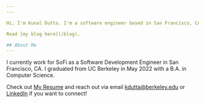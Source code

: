 ```yaml
---
---

Hi, I'm Kunal Dutta. I'm a software engineer based in San Francisco, CA. I enjoy fitness, the outdoors, food, watching sports, and generally having a good time. 

Read [my blog here](/blog).

## About Me
---
```


I currently work for SoFi as a Software Development Engineer in San Francisco, CA. I graduated from UC Berkeley in May 2022 with a B.A. in Computer Science. 

Check out <a href="./resume.pdf" class="link" rel="noopener noreferrer" target="_blank">My Resume</a>
and reach out via email <kdutta@berkeley.edu> or
<a href="http://linkedin.com/in/{{site.linkedin_username}}" class="link" rel="noopener noreferrer" target="_blank">LinkedIn</a>
if you want to connect!
